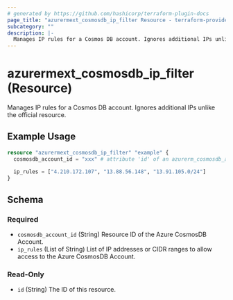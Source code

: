 ```yaml
---
# generated by https://github.com/hashicorp/terraform-plugin-docs
page_title: "azurermext_cosmosdb_ip_filter Resource - terraform-provider-azurermext"
subcategory: ""
description: |-
  Manages IP rules for a Cosmos DB account. Ignores additional IPs unlike the official resource.
---
```


# azurermext_cosmosdb_ip_filter (Resource)

Manages IP rules for a Cosmos DB account. Ignores additional IPs unlike the official resource.

## Example Usage

```terraform
resource "azurermext_cosmosdb_ip_filter" "example" {
  cosmosdb_account_id = "xxx" # attribute 'id' of an azurerm_cosmosdb_account

  ip_rules = ["4.210.172.107", "13.88.56.148", "13.91.105.0/24"]
}
```

<!-- schema generated by tfplugindocs -->
## Schema

### Required

- `cosmosdb_account_id` (String) Resource ID of the Azure CosmosDB Account.
- `ip_rules` (List of String) List of IP addresses or CIDR ranges to allow access to the Azure CosmosDB Account.

### Read-Only

- `id` (String) The ID of this resource.
